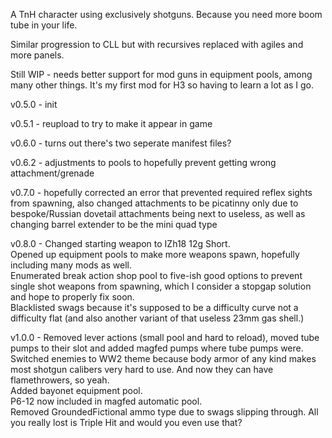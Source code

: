 A TnH character using exclusively shotguns. Because you need more boom tube in your life.

Similar progression to CLL but with recursives replaced with agiles and more panels.

Still WIP - needs better support for mod guns in equipment pools, among many other things. It's my first mod for H3 so having to learn a lot as I go.

v0.5.0 - init

v0.5.1 - reupload to try to make it appear in game

v0.6.0 - turns out there's two seperate manifest files?

v0.6.2 - adjustments to pools to hopefully prevent getting wrong attachment/grenade

v0.7.0 - hopefully corrected an error that prevented required reflex sights from spawning, also changed attachments to be picatinny only due to bespoke/Russian dovetail attachments being next to useless, as well as changing barrel extender to be the mini quad type

v0.8.0 - Changed starting weapon to IZh18 12g Short.\
Opened up equipment pools to make more weapons spawn, hopefully including many mods as well.\
Enumerated break action shop pool to five-ish good options to prevent single shot weapons from spawning, which I consider a stopgap solution and hope to properly fix soon.\
Blacklisted swags because it's supposed to be a difficulty curve not a difficulty flat (and also another variant of that useless 23mm gas shell.)

v1.0.0 - Removed lever actions (small pool and hard to reload), moved tube pumps to their slot and added magfed pumps where tube pumps were.\
Switched enemies to WW2 theme because body armor of any kind makes most shotgun calibers very hard to use. And now they can have flamethrowers, so yeah.\
Added bayonet equipment pool.\
P6-12 now included in magfed automatic pool.\
Removed GroundedFictional ammo type due to swags slipping through. All you really lost is Triple Hit and would you even use that?